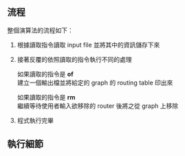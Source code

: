 ## 流程  
整個演算法的流程如下：  

1. 根據讀取指令讀取 input file 並將其中的資訊儲存下來  
  
2. 接著反覆的依照讀取的指令執行不同的處理  
  
	如果讀取的指令是 **of**  
	建立一個輸出檔並將給定的 graph 的 routing table 印出來  
  
	如果讀取的指令是 **rm**  
	繼續等待使用者輸入欲移除的 router 後將之從 graph 上移除  

3.   程式執行完畢

## 執行細節  
